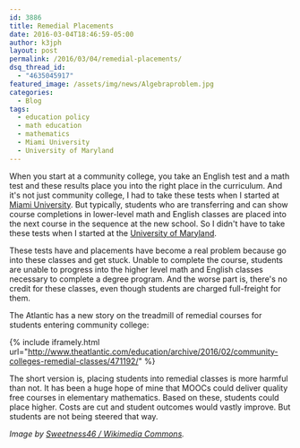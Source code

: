 ```yaml
---
id: 3886
title: Remedial Placements
date: 2016-03-04T18:46:59-05:00
author: k3jph
layout: post
permalink: /2016/03/04/remedial-placements/
dsq_thread_id:
  - "4635045917"
featured_image: /assets/img/news/Algebraproblem.jpg
categories:
  - Blog
tags:
  - education policy
  - math education
  - mathematics
  - Miami University
  - University of Maryland
---
```

When you start at a community college, you take an English test and a math test and these results place you into the right place in the curriculum.  And it's not just community college, I had to take these tests when I started at [Miami University](https://www.miamioh.edu/).  But typically, students who are transferring and can show course completions in lower-level math and English classes are placed into the next course in the sequence at the new school.  So I didn't have to take these tests when I started at the [University of Maryland](http://www.umd.edu/).  

These tests have and placements have become a real problem because go into these classes and get stuck.  Unable to complete the course, students are unable to progress into the higher level math and English classes necessary to complete a degree program.  And the worse part is, there's no credit for these classes, even though students are charged full-freight for them.

The Atlantic has a new story on the treadmill of remedial courses for students entering community college:

{% include iframely.html url="http://www.theatlantic.com/education/archive/2016/02/community-colleges-remedial-classes/471192/" %}

The short version is, placing students into remedial classes is more harmful than not.  It has been a huge hope of mine that MOOCs could deliver quality free courses in elementary mathematics.  Based on these, students could place higher.  Costs are cut and student outcomes would vastly improve. But students are not being steered that way.

_Image by [Sweetness46 / Wikimedia Commons](https://commons.wikimedia.org/wiki/File:Algebraproblem.jpg)._

